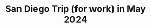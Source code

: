 ---
title: "San Diego Trip (for work) in May 2024"
published: 2024-03-02
photos: [
    {
        description: "Picture I took from the plane window on my way in",
        src: "pic-from-plane.jpeg",
        width: 400,
        height: 400,
        alt: "Picture of a hill taken from an airplane",
    },
    {
        description: "Carne asada burrito I ate on the first night after landing",
        src: "burrito.jpeg",
        width: 400,
        height: 400,
        alt: "Burrito in someone's hand",
    },
    {
        description: "The cool little roadside Mexican place I got the burrito from",
        src: "mexican-place.jpeg",
        width: 400,
        height: 400,
        alt: "Roadside Mexican restaurant",
    },
    {
        description: "A cool house I saw",
        src: "cool-house.jpeg",
        width: 400,
        height: 400,
        alt: "A house on a hillside",
    },
    {
        description: "First time seeing a cybertruck in person, not a very good-looking car",
        src: "cybertruck.jpeg",
        width: 400,
        height: 400,
        alt: "Cybertruck in parking lot",
    },
    {
        description: "Seals, or maybe sea lions, resting on the rocky shore at La Jolla",
        src: "seals-1.jpeg",
        width: 400,
        height: 400,
        alt: "Seals resting on a rocky shore",
    },
    {
        description: "More seals (or sea lions?)",
        src: "seals-2.jpeg",
        width: 400,
        height: 400,
        alt: "Seals resting on a rocky shore",
    },
    {
        description: "More seals (or sea lions?)",
        src: "seals-3.jpeg",
        width: 400,
        height: 400,
        alt: "Seals resting on a rocky shore",
    },
    {
        description: "More seals (or sea lions?)",
        src: "seals-4.jpeg",
        width: 400,
        height: 400,
        alt: "Seals resting on a rocky shore",
    },
    {
        description: "More seals (or sea lions?)",
        src: "seals-5.jpeg",
        width: 400,
        height: 400,
        alt: "Seals resting on a rocky shore",
    },
    {
        description: "More seals (or sea lions?)",
        src: "seals-6.jpeg",
        width: 400,
        height: 400,
        alt: "Seals resting on a rocky shore",
    },
    {
        description: "More seals (or sea lions?)",
        src: "seals-7.jpeg",
        width: 400,
        height: 400,
        alt: "Seals resting on a rocky shore",
    },
    {
        description: "More seals (or sea lions?)",
        src: "seals-8.jpeg",
        width: 400,
        height: 400,
        alt: "Seals resting on a rocky shore",
    },
    {
        description: "Purple bird",
        src: "bird.jpeg",
        width: 400,
        height: 400,
        alt: "Purple bird",
    },
    {
        description: "Grizzly bear eating the meat off some animal's bones",
        src: "bear.jpeg",
        width: 400,
        height: 400,
        alt: "Grizzly bear eating",
    },
    {
        description: "Camels",
        src: "camels.jpeg",
        width: 400,
        height: 400,
        alt: "Camels",
    },
    {
        description: "One of my favorite animals, the capybara",
        src: "capybara.jpeg",
        width: 400,
        height: 400,
        alt: "Capybaras resting",
    },
    {
        description: "Capybaras are the world's largest rodents",
        src: "capybara-2.jpeg",
        width: 400,
        height: 400,
        alt: Capybaras resting",
    },
    {
        description: "Cheetah taking a small rest",
        src: "cheetah.jpeg",
        width: 400,
        height: 400,
        alt: "Cheetah",
    },
    {
        description: "A monkey that is very confident in his climbing abilities",
        src: "daredevil-monkey.jpeg",
        width: 400,
        height: 400,
        alt: "Monkey",
    },
    {
        description: "Elephant, they were not as big as I was expecting",
        src: "elephant.jpeg",
        width: 400,
        height: 400,
        alt: "Elephant",
    },
    {
        description: "Gazelle, very pretty animal",
        src: "gazelle.jpeg",
        width: 400,
        height: 400,
        alt: "Gazelle",
    },
    {
        description: "Giraffes",
        src: "giraffe-1.jpeg",
        width: 400,
        height: 400,
        alt: "Giraffes",
    },
    {
        description: "Giraffes",
        src: "giraffe-2.jpeg",
        width: 400,
        height: 400,
        alt: "Giraffes",
    },
    {
        description: "Giraffes",
        src: "giraffe-3.jpeg",
        width: 400,
        height: 400,
        alt: "Giraffes",
    },
    {
        description: "Giraffes",
        src: "giraffe-4.jpeg",
        width: 400,
        height: 400,
        alt: "Giraffes",
    },
    {
        description: "Some very hairy monkeys",
        src: "hairy-monkeys.jpeg",
        width: 400,
        height: 400,
        alt: "Monkeys",
    },
    {
        description: "Koala, sleeping in a tree",
        src: "koala.jpeg",
        width: 400,
        height: 400,
        alt: "Koala sleeping in a tree",
    },
    {
        description: "Lemur",
        src: "lemur.jpeg",
        width: 400,
        height: 400,
        alt: "Lemur",
    },
    {
        description: "Leopard",
        src: "leopard.jpeg",
        width: 400,
        height: 400,
        alt: "Leopard",
    },
    {
        description: "Some cool monkeys, there were a lot of this kind, I think they are baboons",
        src: "monkeys-1.jpeg",
        width: 400,
        height: 400,
        alt: "Group of baboobs",
    },
    {
        description: "More baboons",
        src: "monkeys-2.jpeg",
        width: 400,
        height: 400,
        alt: "Group of baboons",
    },
    {
        description: "African penguins, they were out in the heat which is odd because I thought penguins lived in cold climates",
        src: "penguins.jpeg",
        width: 400,
        height: 400,
        alt: "Group of penguins",
    },
    {
        description: "Rhino, it's skin was super leathery and coarse looking",
        src: "rhino.jpeg",
        width: 400,
        height: 400,
        alt: "Rhino",
    },
    {
        description: "Monkeys that kind of look like skunks",
        src: "skunkeys.jpeg",
        width: 400,
        height: 400,
        alt: "Black and white monkeys",
    },
    {
        description: "Zebra, standing in the corner, maybe it was shy",
        src: "zebra.jpeg",
        width: 400,
        height: 400,
        alt: "Zebra",
    },
    {
        description: "A weird cactus-like plant",
        src: "weird-plant.jpeg",
        width: 400,
        height: 400,
        alt: "Cactus plant",
    }
]
---
